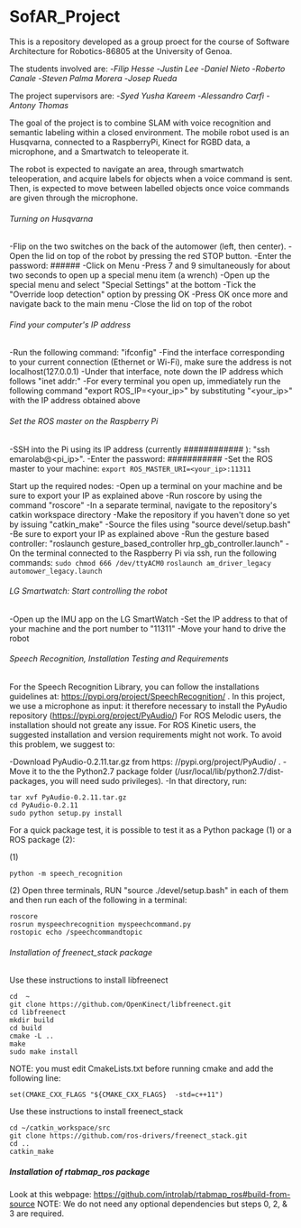 # SofAR_Project

This is a repository developed as a group proect for the course of Software Architecture for Robotics-86805 at the University of Genoa. 

The students involved are:
-_Filip Hesse_
-_Justin Lee_
-_Daniel Nieto_
-_Roberto Canale_
-_Steven Palma Morera_
-_Josep Rueda_

The project supervisors are: 
-_Syed Yusha Kareem_
-_Alessandro Carfì_
-_Antony Thomas_

The goal of the project is to combine SLAM with voice recognition and semantic labeling within a closed environment. 
The mobile robot used is an Husqvarna, connected to a RaspberryPi, Kinect for RGBD data, a microphone, and a Smartwatch to teleoperate it. 

The robot is expected to navigate an area, through smartwatch teleoperation, and acquire labels for objects when a voice command is sent. Then, is expected to move between labelled objects once voice commands are given through the microphone. 

###### Turning on Husqvarna ######
-Flip on the two switches on the back of the automower (left, then center).
-Open the lid on top of the robot by pressing the red STOP button.
-Enter the password: ######
-Click on Menu
-Press 7 and 9 simultaneously for about two seconds to open up a special menu item (a wrench)
-Open up the special menu and select "Special Settings" at the bottom
-Tick the "Override loop detection" option by pressing OK
-Press OK once more and navigate back to the main menu
-Close the lid on top of the robot

###### Find your computer's IP address ######
-Run the following command: "ifconfig"
-Find the interface corresponding to your current connection (Ethernet or Wi-Fi), make sure the address is not localhost(127.0.0.1)
-Under that interface, note down the IP address which follows "inet addr:"
-For every terminal you open up, immediately run the following command "export ROS_IP=<your_ip>" by substituting "<your_ip>" with the IP address obtained above

######  Set the ROS master on the Raspberry Pi ######
-SSH into the Pi using its IP address (currently ############ ): "ssh emarolab@<pi_ip>".
-Enter the password: ###########
-Set the ROS master to your machine: ```export ROS_MASTER_URI=<your_ip>:11311 ```

Start up the required nodes:
-Open up a terminal on your machine and be sure to export your IP as explained above
-Run roscore by using the command "roscore"
-In a separate terminal, navigate to the repository's catkin workspace directory
-Make the repository if you haven't done so yet by issuing "catkin_make"
-Source the files using "source devel/setup.bash"
-Be sure to export your IP as explained above
-Run the gesture based controller: "roslaunch gesture_based_controller hrp_gb_controller.launch"
-On the terminal connected to the Raspberry Pi via ssh, run the following commands:
   ```sudo chmod 666 /dev/ttyACM0```
   ```roslaunch am_driver_legacy automower_legacy.launch```
    
###### LG Smartwatch: Start controlling the robot ######
-Open up the IMU app on the LG SmartWatch
-Set the IP address to that of your machine and the port number to "11311"
-Move your hand to drive the robot


###### Speech Recognition, Installation Testing and Requirements ######

For the Speech Recognition Library, you can follow the installations guidelines at:  https://pypi.org/project/SpeechRecognition/ .
In this project, we use a microphone as input: it therefore necessary to install the PyAudio repository (https://pypi.org/project/PyAudio/)
For ROS Melodic users, the installation should not greate any issue. 
For ROS Kinetic users, the suggested installation and version requirements might not work. To avoid this problem, we suggest to:

-Download PyAudio-0.2.11.tar.gz from https: //pypi.org/project/PyAudio/ .
-Move it to the the Python2.7 package folder (/usr/local/lib/python2.7/dist-packages, you will need sudo privileges). 
-In that directory, run:

```
tar xvf PyAudio-0.2.11.tar.gz
cd PyAudio-0.2.11
sudo python setup.py install
```
For a quick package test, it is possible to test it as a Python package (1) or a ROS package (2):

(1)
```
python -m speech_recognition
```
(2) Open three terminals, RUN "source ./devel/setup.bash" in each of them and then run each of the following in a terminal:
```
roscore
rosrun myspeechrecognition myspeechcommand.py
rostopic echo /speechcommandtopic
```

 ###### Installation of freenect_stack package #######
Use these instructions to install libfreenect
```
cd  ~    
git clone https://github.com/OpenKinect/libfreenect.git    
cd libfreenect    
mkdir build   
cd build
cmake -L ..    
make
sudo make install
```
NOTE: you must edit CmakeLists.txt before running cmake and add the following line:
```
set(CMAKE_CXX_FLAGS "${CMAKE_CXX_FLAGS}  -std=c++11")
```
Use these instructions to install freenect_stack
```
cd ~/catkin_workspace/src
git clone https://github.com/ros-drivers/freenect_stack.git
cd ..
catkin_make
```
##### Installation of rtabmap_ros package #####
Look at this webpage: https://github.com/introlab/rtabmap_ros#build-from-source
NOTE: We do not need any optional dependencies but steps 0, 2, & 3 are required.

